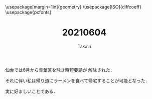 ﻿---
title: 20210604
yesterday: 20210603
tomorrow: 20210605
days: 525
author: Takala
header-includes:
  - \usepackage[margin=1in]{geometry}
  - \usepackage[ISO]{diffcoeff}
  - \usepackage{pxfonts}
---


仙台では6月から青葉区を除き時短要請が
解除された．


それに伴い私は帰り道にラーメンを食べて帰宅することが可能となった．



実に好ましいことである．

